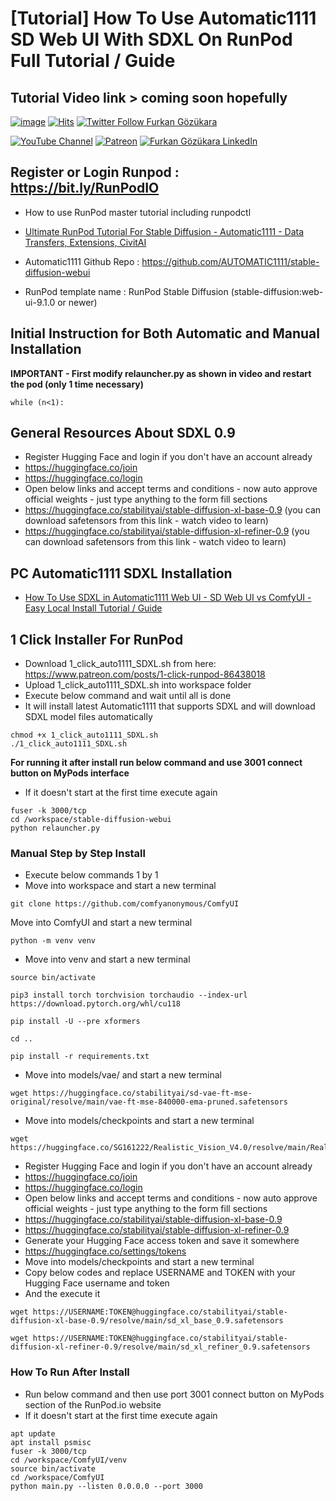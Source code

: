# [Tutorial] How To Use Automatic1111 SD Web UI With SDXL On RunPod Full Tutorial / Guide
## Tutorial Video link > coming soon hopefully
 
[![image](https://img.shields.io/discord/772774097734074388?label=Discord&logo=discord)](https://discord.com/servers/software-engineering-courses-secourses-772774097734074388) [![Hits](https://hits.seeyoufarm.com/api/count/incr/badge.svg?url=https%3A%2F%2Fgithub.com%2FFurkanGozukara%2FStable-Diffusion%2Fblob%2Fmain%2FTutorials%2FHow-To-Use-Automatic1111-On-RunPod-With-SDXL.md&count_bg=%2379C83D&title_bg=%239E0F0F&icon=apachespark.svg&icon_color=%23E7E7E7&title=views&edge_flat=false)](https://hits.seeyoufarm.com) [![Twitter Follow Furkan Gözükara](https://img.shields.io/badge/Twitter-Follow%20Me-1DA1F2?style=for-the-badge&logo=twitter&logoColor=white)](https://twitter.com/GozukaraFurkan)

[![YouTube Channel](https://img.shields.io/badge/YouTube-SECourses-C50C0C?style=for-the-badge&logo=youtube)](https://www.youtube.com/SECourses) [![Patreon](https://img.shields.io/badge/Patreon-Support%20Me-F2EB0E?style=for-the-badge&logo=patreon)](https://www.patreon.com/SECourses) [![Furkan Gözükara LinkedIn](https://img.shields.io/badge/LinkedIn-Follow%20Me-0077B5?style=for-the-badge&logo=linkedin&logoColor=white)](https://www.linkedin.com/in/furkangozukara/) 

## Register or Login Runpod : https://bit.ly/RunPodIO

* How to use RunPod master tutorial including runpodctl
* [Ultimate RunPod Tutorial For Stable Diffusion - Automatic1111 - Data Transfers, Extensions, CivitAI](https://youtu.be/QN1vdGhjcRc)

* Automatic1111 Github Repo : https://github.com/AUTOMATIC1111/stable-diffusion-webui
* RunPod template name : RunPod Stable Diffusion (stable-diffusion:web-ui-9.1.0 or newer)

## Initial Instruction for Both Automatic and Manual Installation

**IMPORTANT - First modify relauncher.py as shown in video and restart the pod (only 1 time necessary)**

```
while (n<1):
```

## General Resources About SDXL 0.9
* Register Hugging Face and login if you don't have an account already
* https://huggingface.co/join
* https://huggingface.co/login
* Open below links and accept terms and conditions - now auto approve official weights - just type anything to the form fill sections
* https://huggingface.co/stabilityai/stable-diffusion-xl-base-0.9 (you can download safetensors from this link - watch video to learn)
* https://huggingface.co/stabilityai/stable-diffusion-xl-refiner-0.9 (you can download safetensors from this link - watch video to learn)

## PC Automatic1111 SDXL Installation

* [How To Use SDXL in Automatic1111 Web UI - SD Web UI vs ComfyUI - Easy Local Install Tutorial / Guide](https://youtu.be/eY_v5IR4dUQ)

## 1 Click Installer For RunPod

* Download 1_click_auto1111_SDXL.sh from here: https://www.patreon.com/posts/1-click-runpod-86438018
* Upload 1_click_auto1111_SDXL.sh into workspace folder
* Execute below command and wait until all is done
* It will install latest Automatic1111 that supports SDXL and will download SDXL model files automatically

```
chmod +x 1_click_auto1111_SDXL.sh
./1_click_auto1111_SDXL.sh
```

**For running it after install run below command and use 3001 connect button on MyPods interface**
* If it doesn't start at the first time execute again

```
fuser -k 3000/tcp
cd /workspace/stable-diffusion-webui
python relauncher.py
```

### Manual Step by Step Install

* Execute below commands 1 by 1
* Move into workspace and start a new terminal

```
git clone https://github.com/comfyanonymous/ComfyUI
```

Move into ComfyUI and start a new terminal

```
python -m venv venv
```

* Move into venv and start a new terminal

```
source bin/activate
```

```
pip3 install torch torchvision torchaudio --index-url https://download.pytorch.org/whl/cu118
```

```
pip install -U --pre xformers
```

```
cd ..
```

```
pip install -r requirements.txt
```

* Move into models/vae/ and start a new terminal

```
wget https://huggingface.co/stabilityai/sd-vae-ft-mse-original/resolve/main/vae-ft-mse-840000-ema-pruned.safetensors
```

* Move into models/checkpoints and start a new terminal

```
wget https://huggingface.co/SG161222/Realistic_Vision_V4.0/resolve/main/Realistic_Vision_V4.0.safetensors
```

* Register Hugging Face and login if you don't have an account already
* https://huggingface.co/join
* https://huggingface.co/login
* Open below links and accept terms and conditions - now auto approve official weights - just type anything to the form fill sections
* https://huggingface.co/stabilityai/stable-diffusion-xl-base-0.9
* https://huggingface.co/stabilityai/stable-diffusion-xl-refiner-0.9
* Generate your Hugging Face access token and save it somewhere
* https://huggingface.co/settings/tokens
* Move into models/checkpoints and start a new terminal
* Copy below codes and replace USERNAME and TOKEN with your Hugging Face username and token
* And the execute it

```
wget https://USERNAME:TOKEN@huggingface.co/stabilityai/stable-diffusion-xl-base-0.9/resolve/main/sd_xl_base_0.9.safetensors
```

```
wget https://USERNAME:TOKEN@huggingface.co/stabilityai/stable-diffusion-xl-refiner-0.9/resolve/main/sd_xl_refiner_0.9.safetensors
```

### How To Run After Install

* Run below command and then use port 3001 connect button on MyPods section of the RunPod.io website
* If it doesn't start at the first time execute again
```
apt update
apt install psmisc
fuser -k 3000/tcp
cd /workspace/ComfyUI/venv
source bin/activate
cd /workspace/ComfyUI
python main.py --listen 0.0.0.0 --port 3000
```


